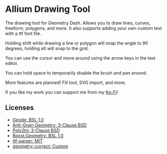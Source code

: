 # Allium Drawing Tool

The drawing tool for Geometry Dash. Allows you to draw lines, curves, freeform, polygons, and more. It also supports adding your own custom text with a ttf font file.

Holding shift while drawing a line or polygon will snap the angle to 90 degrees, holding alt will snap to the grid.

You can use the cursor and move around using the arrow keys in the text editor.

You can hold space to temporarily disable the brush and pan around.

More features are planned! Fill tool, SVG import, and more.

If you like my work you can support me from my [Ko-Fi](https://ko-fi.com/alk1m123)!

## Licenses

 * [Geode: BSL 1.0](https://github.com/geode-sdk/geode/blob/main/LICENSE.txt)
 * [Anti-Grain Geometry: 3-Clause BSD](https://github.com/ghaerr/agg-2.6/blob/master/README.md)
 * [Poly2tri: 3-Clause BSD](https://github.com/jhasse/poly2tri/blob/master/LICENSE)
 * [Boost.Geometry: BSL 1.0](https://github.com/boostorg/geometry/blob/master/LICENSE_1_0.txt)
 * [ttf-parser: MIT](https://github.com/kv01/ttf-parser/blob/master/LICENSE)
 * [geometry::correct: Custom](https://github.com/kleunen/boost_geometry_correct/blob/main/README.md#license)